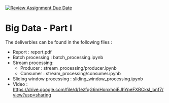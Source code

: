 [![Review Assignment Due Date](https://classroom.github.com/assets/deadline-readme-button-24ddc0f5d75046c5622901739e7c5dd533143b0c8e959d652212380cedb1ea36.svg)](https://classroom.github.com/a/EpO_tOqE)

# Big Data - Part I
The deliverbles can be found in the following files :
- Report : report.pdf
- Batch processing : batch_processing.ipynb
- Stream processing:
  - Producer : stream_processing/producer.ipynb
  - Consumer : stream_processing/consumer.ipynb
- Sliding window processing : sliding_window_processing.ipynb
- Video : https://drive.google.com/file/d/1ezfqG6mHonxhoiEJhYpeFXBCksI_bnf7/view?usp=sharing
